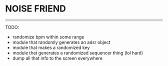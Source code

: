 # NOISE FRIEND
------------------

TODO:
- randomize bpm within some range
- module that randomly generates an adsr object
- module that makes a randomized key
- module that generates a randomized sequencer thing (lol hard)
- dump all that info to the screen everywhere

